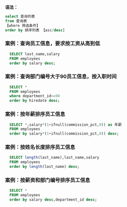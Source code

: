 **语法：**



```sql
select 查询列表
from 查询表
【where 筛选条件】
order by 排序列表 【asc/desc]
```

###  案例：查询员工信息，要求按工资从高到低

```sql
  SELECT last_name,salary
  FROM employees
  order by salary desc;

```

### 案例：查询部门编号大于90员工信息，按入职时间

```SQL
  SELECT *
  FROM employees
  where department_id>=90
  order by hiredate desc;
```

### 案例：按年薪排序员工信息

```sql
  SELECT *,salary*(1+ifnull(commission_pct,0)) as 年薪
  FROM employees
  order by salary*(1+ifnull(commission_pct,0)) desc;
```

### 案例：按姓名长度排序员工信息

```SQL
  SELECT length(last_name),last_name,salary
  FROM employees
  order by length(last_name) desc;
```

### 案例：按薪资和部门编号排序员工信息

```SQL
  SELECT *
  FROM employees
  order by salary desc,department_id desc;
```

